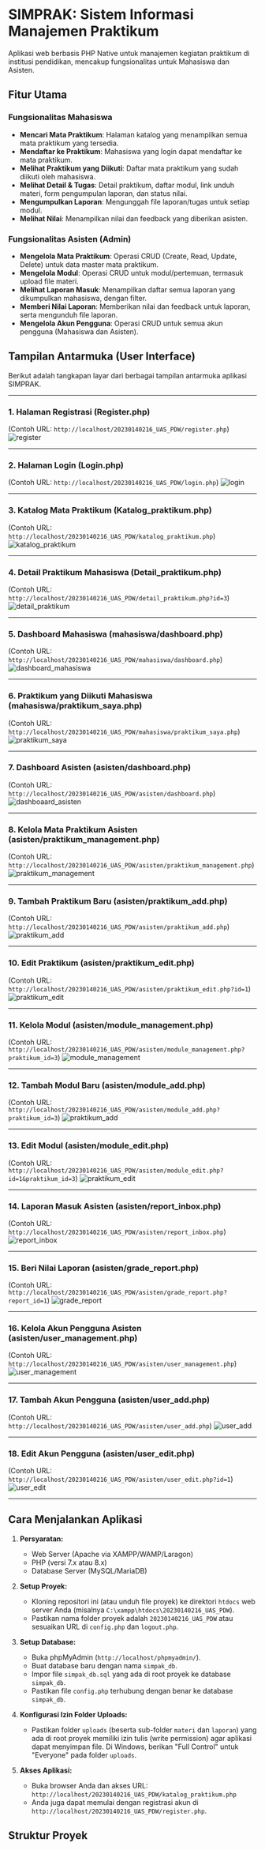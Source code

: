 # SIMPRAK: Sistem Informasi Manajemen Praktikum

Aplikasi web berbasis PHP Native untuk manajemen kegiatan praktikum di institusi pendidikan, mencakup fungsionalitas untuk Mahasiswa dan Asisten.

## Fitur Utama

### Fungsionalitas Mahasiswa

* **Mencari Mata Praktikum**: Halaman katalog yang menampilkan semua mata praktikum yang tersedia.
* **Mendaftar ke Praktikum**: Mahasiswa yang login dapat mendaftar ke mata praktikum.
* **Melihat Praktikum yang Diikuti**: Daftar mata praktikum yang sudah diikuti oleh mahasiswa.
* **Melihat Detail & Tugas**: Detail praktikum, daftar modul, link unduh materi, form pengumpulan laporan, dan status nilai.
* **Mengumpulkan Laporan**: Mengunggah file laporan/tugas untuk setiap modul.
* **Melihat Nilai**: Menampilkan nilai dan feedback yang diberikan asisten.

### Fungsionalitas Asisten (Admin)

* **Mengelola Mata Praktikum**: Operasi CRUD (Create, Read, Update, Delete) untuk data master mata praktikum.
* **Mengelola Modul**: Operasi CRUD untuk modul/pertemuan, termasuk upload file materi.
* **Melihat Laporan Masuk**: Menampilkan daftar semua laporan yang dikumpulkan mahasiswa, dengan filter.
* **Memberi Nilai Laporan**: Memberikan nilai dan feedback untuk laporan, serta mengunduh file laporan.
* **Mengelola Akun Pengguna**: Operasi CRUD untuk semua akun pengguna (Mahasiswa dan Asisten).

## Tampilan Antarmuka (User Interface)

Berikut adalah tangkapan layar dari berbagai tampilan antarmuka aplikasi SIMPRAK.

---

### 1. Halaman Registrasi (Register.php)
(Contoh URL: `http://localhost/20230140216_UAS_PDW/register.php`)
![register](https://github.com/user-attachments/assets/e85942bf-2689-4650-84ce-dfdeb149f4cc)


---

### 2. Halaman Login (Login.php)
(Contoh URL: `http://localhost/20230140216_UAS_PDW/login.php`)
![login](https://github.com/user-attachments/assets/9591a2df-3e0f-49e9-a27b-14ef88f3d402)

---

### 3. Katalog Mata Praktikum (Katalog_praktikum.php)
(Contoh URL: `http://localhost/20230140216_UAS_PDW/katalog_praktikum.php`)
![katalog_praktikum](https://github.com/user-attachments/assets/c4c4cbe2-8bcc-4777-b384-a22133c22677)


---

### 4. Detail Praktikum Mahasiswa (Detail_praktikum.php)
(Contoh URL: `http://localhost/20230140216_UAS_PDW/detail_praktikum.php?id=3`)
![detail_praktikum](https://github.com/user-attachments/assets/05bbd135-6390-4650-a73d-42229ba8ebe1)

---

### 5. Dashboard Mahasiswa (mahasiswa/dashboard.php)
(Contoh URL: `http://localhost/20230140216_UAS_PDW/mahasiswa/dashboard.php`)
![dashboard_mahasiswa](https://github.com/user-attachments/assets/4b62d1d5-818d-4565-85ef-bd6c6c3a9e8d)


---

### 6. Praktikum yang Diikuti Mahasiswa (mahasiswa/praktikum_saya.php)
(Contoh URL: `http://localhost/20230140216_UAS_PDW/mahasiswa/praktikum_saya.php`)
![praktikum_saya](https://github.com/user-attachments/assets/842bb00f-582d-4c3f-b84c-225cc787063f)

---

### 7. Dashboard Asisten (asisten/dashboard.php)
(Contoh URL: `http://localhost/20230140216_UAS_PDW/asisten/dashboard.php`)
![dashboaard_asisten](https://github.com/user-attachments/assets/19083fa6-9cdd-4a06-b297-5c7bf2985b38)


---

### 8. Kelola Mata Praktikum Asisten (asisten/praktikum_management.php)
(Contoh URL: `http://localhost/20230140216_UAS_PDW/asisten/praktikum_management.php`)
![praktikum_management](https://github.com/user-attachments/assets/72f0ac5d-e212-429d-8886-72bf9c52af7f)


---

### 9. Tambah Praktikum Baru (asisten/praktikum_add.php)
(Contoh URL: `http://localhost/20230140216_UAS_PDW/asisten/praktikum_add.php`)
![praktikum_add](https://github.com/user-attachments/assets/7ac10925-261e-4dc2-a36c-86b5fb60a803)


---

### 10. Edit Praktikum (asisten/praktikum_edit.php)
(Contoh URL: `http://localhost/20230140216_UAS_PDW/asisten/praktikum_edit.php?id=1`)
![praktikum_edit](https://github.com/user-attachments/assets/e784df61-3d73-4e18-9a1e-1ac52c17dd49)


---

### 11. Kelola Modul (asisten/module_management.php)
(Contoh URL: `http://localhost/20230140216_UAS_PDW/asisten/module_management.php?praktikum_id=3`)
![module_management](https://github.com/user-attachments/assets/a0d3005b-68ee-47c9-acae-51529d2f4927)


---

### 12. Tambah Modul Baru (asisten/module_add.php)
(Contoh URL: `http://localhost/20230140216_UAS_PDW/asisten/module_add.php?praktikum_id=3`)
![praktikum_add](https://github.com/user-attachments/assets/4837e84f-396a-4386-9158-e8a62a9d25cd)


---

### 13. Edit Modul (asisten/module_edit.php)
(Contoh URL: `http://localhost/20230140216_UAS_PDW/asisten/module_edit.php?id=1&praktikum_id=3`)
![praktikum_edit](https://github.com/user-attachments/assets/6f0d7402-5577-4bcf-a072-fb2960e00b03)


---

### 14. Laporan Masuk Asisten (asisten/report_inbox.php)
(Contoh URL: `http://localhost/20230140216_UAS_PDW/asisten/report_inbox.php`)
![report_inbox](https://github.com/user-attachments/assets/6a82d892-4228-4711-9f83-6913e394c6f5)


---

### 15. Beri Nilai Laporan (asisten/grade_report.php)
(Contoh URL: `http://localhost/20230140216_UAS_PDW/asisten/grade_report.php?report_id=1`)
![grade_report](https://github.com/user-attachments/assets/25fd3635-d3c3-42db-85a1-c87d6c85a64b)


---

### 16. Kelola Akun Pengguna Asisten (asisten/user_management.php)
(Contoh URL: `http://localhost/20230140216_UAS_PDW/asisten/user_management.php`)
![user_management](https://github.com/user-attachments/assets/a4f13831-5a52-4b8d-acae-f9c988ce00d0)


---

### 17. Tambah Akun Pengguna (asisten/user_add.php)
(Contoh URL: `http://localhost/20230140216_UAS_PDW/asisten/user_add.php`)
![user_add](https://github.com/user-attachments/assets/42148073-5652-41fc-a877-0c27a43ed490)


---

### 18. Edit Akun Pengguna (asisten/user_edit.php)
(Contoh URL: `http://localhost/20230140216_UAS_PDW/asisten/user_edit.php?id=1`)
![user_edit](https://github.com/user-attachments/assets/adbb7b32-dc11-4a9c-b91b-c606f1967dfd)


---

## Cara Menjalankan Aplikasi

1.  **Persyaratan:**
    * Web Server (Apache via XAMPP/WAMP/Laragon)
    * PHP (versi 7.x atau 8.x)
    * Database Server (MySQL/MariaDB)

2.  **Setup Proyek:**
    * Kloning repositori ini (atau unduh file proyek) ke direktori `htdocs` web server Anda (misalnya `C:\xampp\htdocs\20230140216_UAS_PDW`).
    * Pastikan nama folder proyek adalah `20230140216_UAS_PDW` atau sesuaikan URL di `config.php` dan `logout.php`.

3.  **Setup Database:**
    * Buka phpMyAdmin (`http://localhost/phpmyadmin/`).
    * Buat database baru dengan nama `simpak_db`.
    * Impor file `simpak_db.sql` yang ada di root proyek ke database `simpak_db`.
    * Pastikan file `config.php` terhubung dengan benar ke database `simpak_db`.

4.  **Konfigurasi Izin Folder Uploads:**
    * Pastikan folder `uploads` (beserta sub-folder `materi` dan `laporan`) yang ada di root proyek memiliki izin tulis (write permission) agar aplikasi dapat menyimpan file. Di Windows, berikan "Full Control" untuk "Everyone" pada folder `uploads`.

5.  **Akses Aplikasi:**
    * Buka browser Anda dan akses URL: `http://localhost/20230140216_UAS_PDW/katalog_praktikum.php`
    * Anda juga dapat memulai dengan registrasi akun di `http://localhost/20230140216_UAS_PDW/register.php`.


## Struktur Proyek
